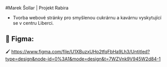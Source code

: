 #Marek Šollar | Projekt Rabira
- Tvorba webové stránky pro smyšlenou cukrárnu a kavárnu vyskytující se v centru Liberci.

## :cupcake: Figma:
:paintbrush: https://www.figma.com/file/U1XBuzxUHo2tfqFbHa9Lh3/Untitled?type=design&node-id=0%3A1&mode=design&t=7WZVnk9V945W2d84-1

